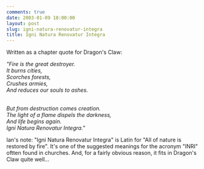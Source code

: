 ```yaml
---
comments: true
date: 2003-01-09 18:00:00
layout: post
slug: igni-natura-renovatur-integra
title: Igni Natura Renovatur Integra
---
```


Written as a chapter quote for Dragon's Claw:

*"Fire is the great destroyer.<br/>
It burns cities,<br/>
Scorches forests,<br/>
Crushes armies,<br/>
And reduces our souls to ashes.*<br/><br/>

*But from destruction comes creation.<br/>
The light of a flame dispels the darkness,<br/>
And life begins again.<br/>
Igni Natura Renovatur Integra."*

Ian's note: "Igni Natura Renovatur Integra" is Latin for "All of nature is restored by fire". It's one of the suggested meanings for the acronym "INRI" oftten found in churches. And, for a fairly obvious reason, it fits in Dragon's Claw quite well...
